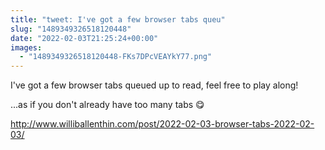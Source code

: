 ```yaml
---
title: "tweet: I've got a few browser tabs queu"
slug: "1489349326518120448"
date: "2022-02-03T21:25:24+00:00"
images:
  - "1489349326518120448-FKs7DPcVEAYkY77.png"
---
```

I've got a few browser tabs queued up to read, feel free to play along!

...as if you don't already have too many tabs 😋

http://www.williballenthin.com/post/2022-02-03-browser-tabs-2022-02-03/ 